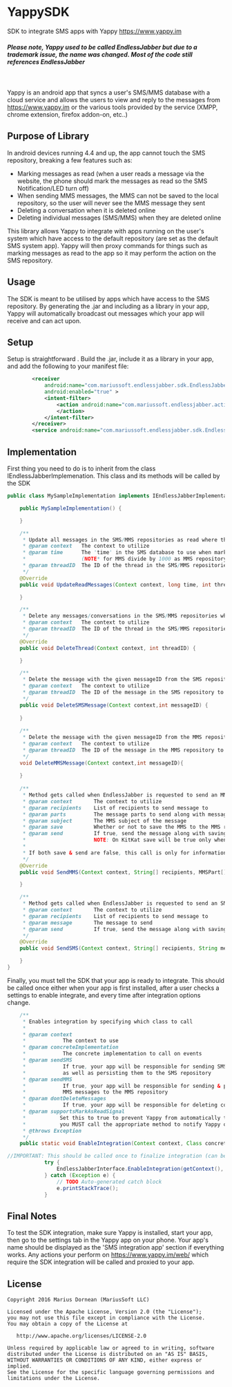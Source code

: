 YappySDK
========

SDK to integrate SMS apps with Yappy https://www.yappy.im 

##### Please note, Yappy used to be called EndlessJabber but due to a trademark issue, the name was changed. Most of the code still references EndlessJabber  
<br/>

Yappy is an android app that syncs a user's SMS/MMS database with a cloud service and allows the users to view and reply to the messages from https://www.yappy.im or the various tools provided by the service (XMPP, chrome extension, firefox addon-on, etc..)

Purpose of Library
----

In android devices running 4.4 and up, the app cannot touch the SMS repository, breaking a few features such as:

  - Marking messages as read (when a user reads a message via the website, the phone should mark the messages as read so the SMS   Notification/LED turn off)
  - When sending MMS messages, the MMS can not be saved to the local repository, so the user will never see the MMS message they sent
  - Deleting a conversation when it is deleted online
  - Deleting individual messages (SMS/MMS) when they are deleted online

This library allows Yappy to integrate with apps running on the user's system which have access to the default repository (are set as the default SMS system app). Yappy will then proxy commands for things such as marking messages as read to the app so it may perform the action on the SMS repository.

Usage
----

The SDK is meant to be utilised by apps which have access to the SMS repository. By generating the .jar and including as a library in your app, Yappy will automatically broadcast out messages which your app will receive and can act upon. 

Setup
----

Setup is straightforward . Build the .jar, include it as a library in your app, and add the following to your manifest file:

```xml
        <receiver
            android:name="com.mariussoft.endlessjabber.sdk.EndlessJabberReceiver"
            android:enabled="true" >
            <intent-filter>
                <action android:name="com.mariussoft.endlessjabber.action.extend" >
                </action>
            </intent-filter>
        </receiver>
        <service android:name="com.mariussoft.endlessjabber.sdk.EndlessJabberWakefulService"></service>
```

Implementation
----
First thing you need to do is to inherit from the class IEndlessJabberImplemenation. This class and its methods will be called by the SDK

```java
public class MySampleImplementation implements IEndlessJabberImplementation {

	public MySampleImplementation() {

	}

	/**
	 * Update all messages in the SMS/MMS repositories as read where the time <= the provided time as well as where the threadID matches the provided ID
	 * @param context	The context to utilize
	 * @param time		The 'time' in the SMS database to use when marking messages as read 
	 * 					(NOTE* for MMS divide by 1000 as MMS repository stores times as 1/1000th of the SMS)
	 * @param threadID	The ID of the thread in the SMS/MMS repositories to update
	 */
	@Override
	public void UpdateReadMessages(Context context, long time, int threadID) {

	}

	/**
	 * Delete any messages/conversations in the SMS/MMS repositories where the threadID matches the provided ID
	 * @param context	The context to utilize
	 * @param threadID	The ID of the thread in the SMS/MMS repositories to delete
	 */
	@Override
	public void DeleteThread(Context context, int threadID) {

	}

	/**
	 * Delete the message with the given messageID from the SMS repository
	 * @param context	The context to utilize
	 * @param threadID	The ID of the message in the SMS repository to delete
	 */
	public void DeleteSMSMessage(Context context,int messageID)	{
	
	}
	
	/**
	 * Delete the message with the given messageID from the MMS repository
	 * @param context	The context to utilize
	 * @param threadID	The ID of the message in the MMS repository to delete
	 */
	void DeleteMMSMessage(Context context,int messageID){
	
	}
	
	/**
	 * Method gets called when EndlessJabber is requested to send an MMS message via the web app
	 * @param context		The context to utilize
	 * @param recipients	List of recipients to send message to
	 * @param parts			The message parts to send along with message
	 * @param subject		The MMS subject of the message
	 * @param save			Whether or not to save the MMS to the MMS repository
	 * @param send			If true, send the message along with saving it to the MMS repository
	 * 						NOTE: On KitKat save will be true only when enabled in the SDK & your app is the default messaging app on the system
	 * 
	 * If both save & send are false, this call is only for informational purposes (e.g. modify notifications, update UI, etc...)
	 */
	@Override
	public void SendMMS(Context context, String[] recipients, MMSPart[] parts, String subject, boolean save, boolean send) {

	}

	/**
	 * Method gets called when EndlessJabber is requested to send an SMS message via the web app
	 * @param context		The context to utilize
	 * @param recipients	List of recipients to send message to
	 * @param message		The message to send
	 * @param send			If true, send the message along with saving it to the SMS repository, otherwise this is only for informational purposes (e.g. modify notifications, update UI, etc...)
	 */
	@Override
	public void SendSMS(Context context, String[] recipients, String message, boolean send) {

	}
}
```

Finally, you must tell the SDK that your app is ready to integrate. This should be called once either when your app is first installed, after a user checks a settings to enable integrate, and every time after integration options change.

```java
	/**
	 * Enables integration by specifying which class to call
	 * 
	 * @param context
	 *            The context to use
	 * @param concreteImplementation
	 *            The concrete implementation to call on events
	 * @param sendSMS
	 *            If true, your app will be responsible for sending SMS messages
	 *            as well as persisting them to the SMS repository
	 * @param sendMMS
	 *            If true, your app will be responsible for sending & persisting
	 *            MMS messages to the MMS repository
	 * @param dontDeleteMessages
	 *            If true, your app will be responsible for deleting conversations and messages when signaled
	 * @param supportsMarkAsReadSignal
	 * 			 Set this to true to prevent Yappy from automatically tracking when messages have been read. Whenever a conversation thread has been read,
	 *           you MUST call the appropriate method to notify Yappy of a thread read
	 * @throws Exception
	 */
	public static void EnableIntegration(Context context, Class concreteImplementation, boolean sendSMS, boolean sendMMS, boolean dontDeleteMessages, boolean supportsMarkAsReadSignal)
```
	
```java
//IMPORTANT: This should be called once to finalize integration (can be done at app startup or when user sets option to enable integration)
			try {
				EndlessJabberInterface.EnableIntegration(getContext(), MySampleImplementation.class, true, true, false, false);
			} catch (Exception e) {
				// TODO Auto-generated catch block
				e.printStackTrace();
			}
```



Final Notes
----

To test the SDK integration, make sure Yappy is installed, start your app, then go to the settings tab in the Yappy app on your phone. Your app's name should be displayed as the 'SMS integration app' section if everything works. Any actions your perform on https://www.yappy.im/web/ which require the SDK integration will be called and proxied to your app.


## License

    Copyright 2016 Marius Dornean (MariusSoft LLC)

    Licensed under the Apache License, Version 2.0 (the "License");
    you may not use this file except in compliance with the License.
    You may obtain a copy of the License at

       http://www.apache.org/licenses/LICENSE-2.0

    Unless required by applicable law or agreed to in writing, software
    distributed under the License is distributed on an "AS IS" BASIS,
    WITHOUT WARRANTIES OR CONDITIONS OF ANY KIND, either express or implied.
    See the License for the specific language governing permissions and
    limitations under the License.
